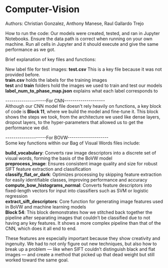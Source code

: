 # Computer-Vision
Authors: Christian Gonzalez, Anthony Manese, Raul Gallardo Trejo

How to run the code:
Our models were created, tested, and ran in Jupyter Notebooks. Ensure the data path is correct when running on your own machine. Run all cells in Jupyter and it should execute and give the same performance as we got.  
  
Brief explanation of key files and functions:

New label file for test images: **test.csv** This is a key file because it was not provided before.  
**train.csv** holds the labels for the training images  
**test** and **train** folders hold the images we used to train and test our models  
**label_num_to_phase_map.json** explains what each label corresponds to  

--------------------For CNN--------------------  
Although our CNN model file doesn't rely heavily on functions, a key block of code is **Block 11**, where we build the model and fine-tune it. This block shows the steps we took, from the architecture we used like dense layers, dropout layers, to the hyper-parameters that allowed us to get the performance we did.  

--------------------For BOVW--------------------  
Some key functions within our Bag of Visual Words files include:  

**build_vocabulary**: Converts raw image descriptors into a discrete set of visual words, forming the basis of the BoVW model  
**preprocess_image**: Ensures consistent image quality and size for robust SIFT feature extraction and classification  
**classify_flat_or_dark**: Optimizes processing by skipping feature extraction for easily identifiable classes, improving performance and accuracy  
**compute_bow_histograms_normal**: Converts feature descriptors into fixed-length vectors for input into classifiers such as SVM or logistic regression  
**extract_sift_descriptors**: Core function for generating image features used in BoVW and machine learning models  
**Block 54**: This block demonstrates how we stitched back together the pipeline after separating images that couldn’t be classified due to not having any key features. It shows a more complex pipeline than that of the CNN, which does it all end to end.  

These features are especially important because they show creativity and ingenuity. We had to not only figure out new techniques, but also how to break up a problem — like when SIFT couldn’t distinguish black and flat images — and create a method that picked up that dead weight but still worked toward the same goal.  
